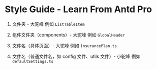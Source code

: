 # Style Guide - Learn From Antd Pro

1. 文件夹 - 大驼峰
   例如 `ListTableItem`

2. 组件文件夹（components）- 大驼峰
   例如 `GlobalHeader`

3. 文件名（具体页面）- 大驼峰
   例如 `InsurancePlan.ts`

4. 文件名（普通文件名，如 config 文件、utils 文件）- 小驼峰
   例如 `defaultSettings.ts`
